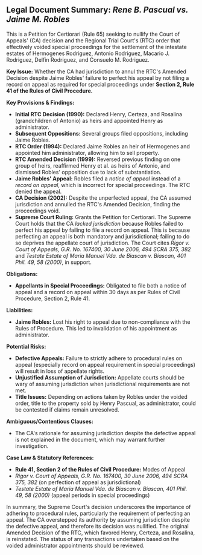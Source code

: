 ## Legal Document Summary: *Rene B. Pascual vs. Jaime M. Robles*

This is a Petition for Certiorari (Rule 65) seeking to nullify the Court of Appeals' (CA) decision and the Regional Trial Court's (RTC) order that effectively voided special proceedings for the settlement of the intestate estates of Hermogenes Rodriguez, Antonio Rodriguez, Macario J. Rodriguez, Delfin Rodriguez, and Consuelo M. Rodriguez.

**Key Issue:** Whether the CA had jurisdiction to annul the RTC's Amended Decision despite Jaime Robles' failure to perfect his appeal by not filing a record on appeal as required for special proceedings under **Section 2, Rule 41 of the Rules of Civil Procedure.**

**Key Provisions & Findings:**

*   **Initial RTC Decision (1990):** Declared Henry, Certeza, and Rosalina (grandchildren of Antonio) as heirs and appointed Henry as administrator.
*   **Subsequent Oppositions:** Several groups filed oppositions, including Jaime Robles.
*   **RTC Order (1994):** Declared Jaime Robles an heir of Hermogenes and appointed him administrator, allowing him to sell property.
*   **RTC Amended Decision (1999):** Reversed previous finding on one group of heirs, reaffirmed Henry et al. as heirs of Antonio, and dismissed Robles' opposition due to lack of substantiation.
*   **Jaime Robles' Appeal:** Robles filed a *notice of appeal* instead of a *record on appeal*, which is incorrect for special proceedings. The RTC denied the appeal.
*   **CA Decision (2002):** Despite the unperfected appeal, the CA assumed jurisdiction and annulled the RTC's Amended Decision, finding the proceedings void.
*   **Supreme Court Ruling:** Grants the Petition for Certiorari. The Supreme Court holds that the CA *lacked jurisdiction* because Robles failed to perfect his appeal by failing to file a record on appeal. This is because perfecting an appeal is both mandatory and jurisdictional; failing to do so deprives the appellate court of jurisdiction. The Court cites *Rigor v. Court of Appeals, G.R. No. 167400, 30 June 2006, 494 SCRA 375, 382* and *Testate Estate of Maria Manuel Vda. de Biascan v. Biascan, 401 Phil. 49, 58 (2000)*, in support.

**Obligations:**

*   **Appellants in Special Proceedings:** Obligated to file both a notice of appeal and a record on appeal within 30 days as per Rules of Civil Procedure, Section 2, Rule 41.

**Liabilities:**

*   **Jaime Robles:**  Lost his right to appeal due to non-compliance with the Rules of Procedure. This led to invalidation of his appointment as administrator.

**Potential Risks:**

*   **Defective Appeals:** Failure to strictly adhere to procedural rules on appeal (especially record on appeal requirement in special proceedings) will result in loss of appellate rights.
*   **Unjustified Assumption of Jurisdiction:** Appellate courts should be wary of assuming jurisdiction when jurisdictional requirements are not met.
*   **Title Issues:** Depending on actions taken by Robles under the voided order, title to the property sold by Henry Pascual, as administrator, could be contested if claims remain unresolved.

**Ambiguous/Contentious Clauses:**

*   The CA's rationale for assuming jurisdiction despite the defective appeal is not explained in the document, which may warrant further investigation.

**Case Law & Statutory References:**

*   **Rule 41, Section 2 of the Rules of Civil Procedure:** Modes of Appeal
*   *Rigor v. Court of Appeals, G.R. No. 167400, 30 June 2006, 494 SCRA 375, 382* (on perfection of appeal as jurisdictional)
*   *Testate Estate of Maria Manuel Vda. de Biascan v. Biascan, 401 Phil. 49, 58 (2000)* (appeal periods in special proceedings)

In summary, the Supreme Court's decision underscores the importance of adhering to procedural rules, particularly the requirement of perfecting an appeal. The CA overstepped its authority by assuming jurisdiction despite the defective appeal, and therefore its decision was nullified. The original Amended Decision of the RTC, which favored Henry, Certeza, and Rosalina, is reinstated. The status of any transactions undertaken based on the voided administrator appointments should be reviewed.
